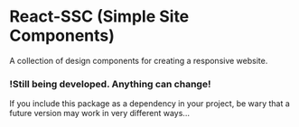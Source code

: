 # React-SSC (Simple Site Components)
A collection of design components for creating a responsive website.


### !Still being developed. Anything can change!
If you include this package as a dependency in your project, be wary that a future version may work in very different ways...
